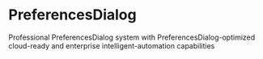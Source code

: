 # PreferencesDialog
Professional PreferencesDialog system with PreferencesDialog-optimized cloud-ready and enterprise intelligent-automation capabilities
